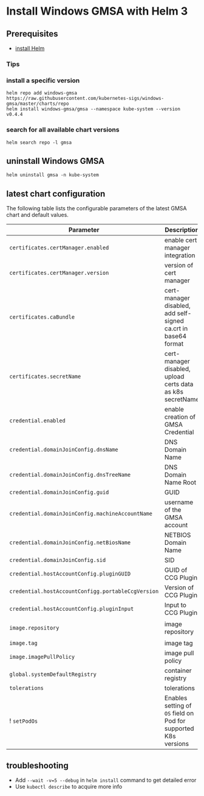 # Install Windows GMSA with Helm 3

## Prerequisites

- [install Helm](https://helm.sh/docs/intro/quickstart/#install-helm)

### Tips

### install a specific version

```console
helm repo add windows-gmsa https://raw.githubusercontent.com/kubernetes-sigs/windows-gmsa/master/charts/repo
helm install windows-gmsa/gmsa --namespace kube-system --version v0.4.4
```

### search for all available chart versions

```console
helm search repo -l gmsa
```

## uninstall Windows GMSA

```console
helm uninstall gmsa -n kube-system
```

## latest chart configuration

The following table lists the configurable parameters of the latest GMSA chart and default values.

| Parameter                                             | Description                                                       | Default                                               |
|-------------------------------------------------------|-------------------------------------------------------------------|-------------------------------------------------------|
| `certificates.certManager.enabled`                    | enable cert manager integration                                   | `true`                                                |
| `certificates.certManager.version`                    | version of cert manager                                           |                                                       |
| `certificates.caBundle`                               | cert-manager disabled, add self-signed ca.crt in base64 format    |                                                       |
| `certificates.secretName`                             | cert-manager disabled, upload certs data as k8s secretName        | `gmsa-server-cert`                                    |
| `credential.enabled`                                  | enable creation of GMSA Credential                                | `true`                                                |
| `credential.domainJoinConfig.dnsName`                 | DNS Domain Name                                                   |                                                       |
| `credential.domainJoinConfig.dnsTreeName`             | DNS Domain Name Root                                              |                                                       |
| `credential.domainJoinConfig.guid`                    | GUID                                                              |                                                       |
| `credential.domainJoinConfig.machineAccountName`      | username of the GMSA account                                      |                                                       |
| `credential.domainJoinConfig.netBiosName`             | NETBIOS Domain Name                                               |                                                       |
| `credential.domainJoinConfig.sid`                     | SID                                                               |                                                       |
| `credential.hostAccountConfig.pluginGUID`             | GUID of CCG Plugin                                                |                                                       |
| `credential.hostAccountConfigg.portableCcgVersion`    | Version of CCG Plugin                                             | `1`                                                   |
| `credential.hostAccountConfig.pluginInput`            | Input to CCG Plugin                                               |                                                       |
| `image.repository`                                    | image repository                                                  | `registry.k8s.io/gmsa-webhook/k8s-gmsa-webhook`       |
| `image.tag`                                           | image tag                                                         | `v0.4.0`                                              |
| `image.imagePullPolicy`                               | image pull policy                                                 | `IfNotPresent`                                        |
| `global.systemDefaultRegistry`                        | container registry                                                |                                                       |
| `tolerations`                                         | tolerations                                                       | []                                                    |
! `setPodOs`                                            | Enables setting of `OS` field on Pod for supported K8s versions   | `true`                                                |

## troubleshooting

- Add `--wait -v=5 --debug` in `helm install` command to get detailed error
- Use `kubectl describe` to acquire more info
